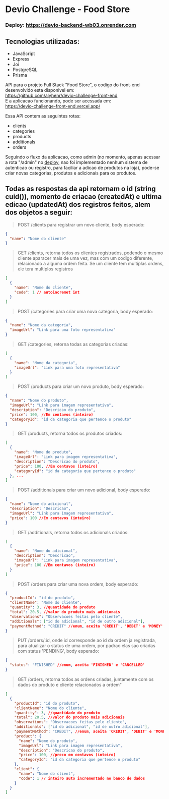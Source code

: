 # Devio Challenge - Food Store

### Deploy: https://devio-backend-wb03.onrender.com

## Tecnologias utilizadas:

- JavaScript
- Express
- Joi
- PostgreSQL
- Prisma

API para o projeto Full Stack "Food Store", o codigo do front-end desenvolvido esta disponivel em:
<br />
https://github.com/alyhenr/devio-challenge-front-end
<br />
E a aplicacao funcionando, pode ser acessada em:
<br />
https://devio-challenge-front-end.vercel.app/

Essa API contem as seguintes rotas:

- clients
- categories
- products
- additionals
- orders

Seguindo o fluxo da aplicacao, como admin (no momento, apenas acessar a rota "/admin" no [deploy](https://devio-challenge-front-end.vercel.app/admin), nao foi implementado nenhum sistema de autenticao ou registro, para faciliar a adicao de produtos na loja), pode-se criar novas categorias, produtos e adicionais para os produtos.

## Todas as respostas da api retornam o id (string cuid()), momento de criacao (createdAt) e ultima edicao (updatedAt) dos registros feitos, alem dos objetos a seguir:

> POST /clients para registrar um novo cliente, body esperado:

```json
{
  "name": "Nome do cliente"
}
```

> GET /clients, retorna todos os clientes registrados, podendo o mesmo cliente aparacer mais de uma vez, mas com um codigo diferente, relacionado a alguma ordem feita. Se um cliente tem multiplas ordens, ele tera multiplos registros

```json
[
  {
    "name": "Nome do cliente",
    "code": 1 // autoincremet int
  }
]
```

> POST /categories para criar uma nova categoria, body esperado:

```json
{
  "name": "Nome da categoria",
  "imageUrl": "Link para uma foto representativa"
}
```

> GET /categories, retorna todas as categorias criadas:

```json
[
  {
    "name": "Nome da categoria",
    "imageUrl": "Link para uma foto representativa"
  }
]
```

> POST /products para criar um novo produto, body esperado:

```json
{
  "name": "Nome do produto",
  "imageUrl": "Link para imagem representativa",
  "description": "Descricao do produto",
  "price": 100, //Em centavos (inteiro)
  "categoryId": "id da categoria que pertence o produto"
}
```

> GET /products, retorna todos os produtos criados:

```json
[
  {
    "name": "Nome do produto",
    "imageUrl": "Link para imagem representativa",
    "description": "Descricao do produto",
    "price": 100, //Em centavos (inteiro)
    "categoryId": "id da categoria que pertence o produto"
  }, ...
]
```

> POST /additionals para criar um novo adicional, body esperado:

```json
{
  "name": "Nome do adicional",
  "description": "Descricao",
  "imageUrl": "Link para imagem representativa",
  "price": 100 //Em centavos (inteiro)
}
```

> GET /additionals, retorna todos os adicionals criados:

```json
[
  {
    "name": "Nome do adicional",
    "description": "Descricao",
    "imageUrl": "Link para imagem representativa",
    "price": 100 //Em centavos (inteiro)
  }
]
```

> POST /orders para criar uma nova ordem, body esperado:

```json
{
  "productId": "id do produto",
  "clientName": "Nome do cliente",
  "quantity": 3, //quantidade do produto
  "total": 20.5, //valor do produto mais adicionais
  "observations": "Observacoes feitas pelo cliente",
  "additionals": ["id do adicional", "id de outro adicional"],
  "paymentMethod": "CREDIT" //enum, aceita 'CREDIT', 'DEBIT' e 'MONEY'
}
```

> PUT /orders/:id, onde id corresponde ao id da ordem ja registrada, para atualizar o status de uma ordem, por padrao elas sao criadas com status 'PENDING', body esperado:

```json
{
  "status": "FINISHED" //enum, aceita 'FINISHED' e 'CANCELLED'
}
```

> GET /orders, retorna todos as ordens criadas, juntamente com os dados do produto e cliente relacionados a ordem"

```json
[
  {
    "productId": "id do produto",
    "clientName": "Nome do cliente",
    "quantity": 3, //quantidade do produto
    "total": 20.5, //valor do produto mais adicionais
    "observations": "Observacoes feitas pelo cliente",
    "additionals": ["id do adicional", "id de outro adicional"],
    "paymentMethod": "CREDIT", //enum, aceita 'CREDIT', 'DEBIT' e 'MONEY'
    "product": {
      "name": "Nome do produto",
      "imageUrl": "Link para imagem representativa",
      "description": "Descricao do produto",
      "price": 100, //preco em centavos (inteiro)
      "categoryId": "id da categoria que pertence o produto"
    },
    "client": {
      "name": "Nome do client",
      "code": 1 // inteiro auto incrementado no banco de dados
    }
  }
]
```
